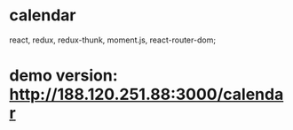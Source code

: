 # calendar
react, redux, redux-thunk, moment.js, react-router-dom;
# demo version: http://188.120.251.88:3000/calendar
